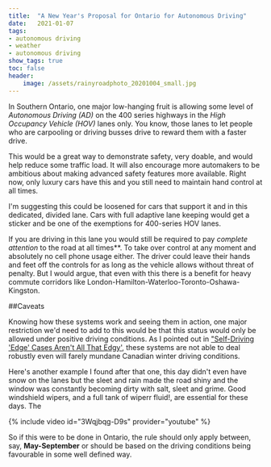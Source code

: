 ```yaml
---
title:	"A New Year's Proposal for Ontario for Autonomous Driving"
date:	2021-01-07
tags: 
- autonomous driving
- weather
- autonomous driving 
show_tags: true
toc: false
header:
    image: /assets/rainyroadphoto_20201004_small.jpg
---
```


In Southern Ontario, one major low-hanging fruit is allowing some level of *Autonomous Driving (AD)* on the 400 series highways in the *High Occupancy Vehicle (HOV)* lanes only. You know, those lanes to let people who are carpooling or driving busses drive to reward them with a faster drive.

This would be a great way to demonstrate safety, very doable, and would help reduce some traffic load.
It will also encourage more automakers to be ambitious about making advanced safety features more available.
Right now, only luxury cars have this and you still need to maintain hand control at all times.

I'm suggesting this could be loosened for cars that support it and in this dedicated, divided lane.
Cars with full adaptive lane keeping would get a sticker and be one of the exemptions for 400-series HOV lanes.  

If you are driving in this lane you would still be required to pay *complete attention* to the road at all times**. To take over control at any moment and absolutely no cell phone usage either.
The driver could leave their hands and feet off the controls for as long as the vehicle allows without threat of penalty.
But I would argue, that even with this there is a benefit for heavy commute corridors like London-Hamilton-Waterloo-Toronto-Oshawa-Kingston.

##Caveats

Knowing how these systems work and seeing them in action, one major restriction we'd need to add to this would be that this status would only be allowed under positive driving conditions.
As I pointed out in ["Self-Driving 'Edge' Cases Aren't All That Edgy'](2021-01-05-Self-Driving-Edge-Cases),
these systems are not able to deal robustly even will farely mundane Canadian winter driving conditions.

Here's another example I found after that one, this day didn't even have snow on the lanes but the sleet and rain made the road shiny and the window was constantly becoming dirty with salt, sleet and grime. Good windshield wipers, and a full tank of wiperr fluid!, are essential for these days. The   

{% include video id="3Wqjbqg-D9s" provider="youtube" %}

So if this were to be done in Ontario, the rule should only apply between, say, **May-September** or should be based on the driving conditions being favourable in some well defined way.


